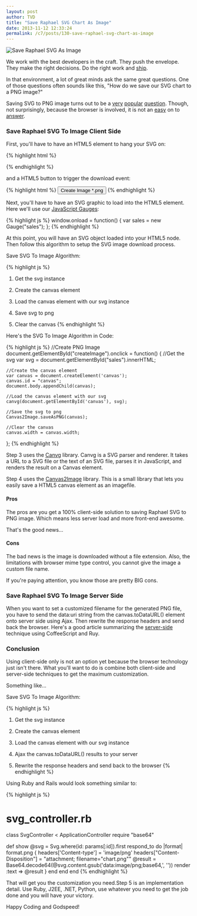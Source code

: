 ```yaml
---
layout: post
author: TVD
title: "Save Raphael SVG Chart As Image"
date: 2013-11-12 12:33:24
permalink: /c7/posts/130-save-raphael-svg-chart-as-image
---
```


<img src="https://techoctave.com/c7/static/svg-to-png.png" alt="Save Raphael SVG As Image"/>

We work with the best developers in the craft. They push the envelope. They make the right decisions. Do the right work and [ship][1].


In that environment, a lot of great minds ask the same great questions. One of those questions often sounds like this, "How do we save our SVG chart to a PNG image?"

Saving SVG to PNG image turns out to be a [very][2] [popular][3] [question][4]. Though, not surprisingly, because the browser is involved, it is not an [easy][5] on to [answer][6].


### Save Raphael SVG To Image Client Side

First, you'll have to have an HTML5 element to hang your SVG on:

{% highlight html %}
<div id="sales"></div>
{% endhighlight %}

and a HTML5 button to trigger the download event:

{% highlight html %}
<button id="createImage">Create Image *.png</button>
{% endhighlight %}

Next, you'll have to have an SVG graphic to load into the HTML5 element. Here we'll use our [JavaScript Gauges][7]:

{% highlight js %}
window.onload = function() {
	var sales = new Gauge("sales");
};
{% endhighlight %}

At this point, you will have an SVG object loaded into your HTML5  node. Then follow this algorithm to setup the SVG image download process.

Save SVG To Image Algorithm:

{% highlight js %}
1. Get the svg instance

2. Create the canvas element

3. Load the canvas element with our svg instance

4. Save svg to png

5. Clear the canvas
{% endhighlight %}

Here's the SVG To Image Algorithm in Code:

{% highlight js %}
//Create PNG Image
document.getElementById("createImage").onclick = function() {
	//Get the svg
	var svg = document.getElementById("sales").innerHTML;
		
	//Create the canvas element
	var canvas = document.createElement('canvas');
	canvas.id = "canvas";
	document.body.appendChild(canvas);
		
	//Load the canvas element with our svg
	canvg(document.getElementById('canvas'), svg);
		
	//Save the svg to png
	Canvas2Image.saveAsPNG(canvas);
		
	//Clear the canvas
	canvas.width = canvas.width;
};
{% endhighlight %}

Step 3 uses the [Canvg][8] library. Canvg is a SVG parser and renderer. It takes a URL to a SVG file or the text of an SVG file, parses it in JavaScript, and renders the result on a Canvas element.

Step 4 uses the [Canvas2Image][9] library. This is a small library that lets you easily save a HTML5 canvas element as an imagefile.

#### Pros

The pros are you get a 100% client-side solution to saving Raphael SVG to PNG image. Which means less server load and more front-end awesome.

That's the good news...

#### Cons

The bad news is the image is downloaded without a file extension. Also, the limitations with browser mime type control, you cannot give the image a custom file name.

If you're paying attention, you know those are pretty BIG cons.


### Save Raphael SVG To Image Server Side

When you want to set a customized filename for the generated PNG file, you have to send the data:uri string from the canvas.toDataURL() element onto server side using Ajax. Then rewrite the response headers and send back the browser. Here's a good article summarizing the [server-side][10] technique using CoffeeScript and Ruy.


### Conclusion

Using client-side only is not an option yet because the browser technology just isn't there. What you'll want to do is combine both client-side and server-side techniques to get the maximum customization.

Something like...

Save SVG To Image Algorithm:

{% highlight js %}
1. Get the svg instance

2. Create the canvas element

3. Load the canvas element with our svg instance

4. Ajax the canvas.toDataURL() results to your server

5. Rewrite the response headers and send back to the browser
{% endhighlight %}

Using Ruby and Rails would look something similar to:

{% highlight js %}
# svg_controller.rb
class SvgController < ApplicationController
  require "base64"
  
  def show
    @svg = Svg.where(id: params[:id]).first
    respond_to do |format|
      format.png {
        headers['Content-type'] = 'image/png'
        headers["Content-Disposition"] = "attachment; filename=\"chart.png\""
        @result = Base64.decode64(@svg.content.gsub('data:image/png;base64,', ''))
        render :text => @result
      }
    end
  end
end
{% endhighlight %}

That will get you the customization you need.Step 5 is an implementation detail. Use Ruby, J2EE, .NET, Python, use whatever you need to get the job done and you will have your victory.

Happy Coding and Godspeed!

  [1]: https://techoctave.com/c7/posts/79-never-save-anything-for-the-swim-back
  [2]: http://stackoverflow.com/questions/14631408/save-svg-html5-to-png-or-image
  [3]: http://stackoverflow.com/questions/4086703/convert-raphael-svg-to-image-png-etc-client-side
  [4]: http://stackoverflow.com/questions/15981394/save-svgin-div-to-png-or-convert-to-png-raphael-js
  [5]: http://stackoverflow.com/questions/17454971/export-svg-to-png-with-image-inside-svg
  [6]: http://stackoverflow.com/questions/3975499/convert-svg-to-image-jpeg-png-etc-in-the-browser
  [7]: http://techoctave.com/gauges
  [8]: https://code.google.com/p/canvg/
  [9]: http://www.nihilogic.dk/labs/canvas2image/
  [10]: http://www.intridea.com/blog/2013/1/9/downloadable-svg-in-png-format
